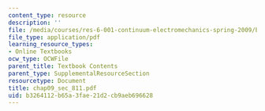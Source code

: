 ```yaml
---
content_type: resource
description: ''
file: /media/courses/res-6-001-continuum-electromechanics-spring-2009/b3264112b65a3fae21d2cb9aeb696628_chap09_sec_811.pdf
file_type: application/pdf
learning_resource_types:
- Online Textbooks
ocw_type: OCWFile
parent_title: Textbook Contents
parent_type: SupplementalResourceSection
resourcetype: Document
title: chap09_sec_811.pdf
uid: b3264112-b65a-3fae-21d2-cb9aeb696628
---
```

